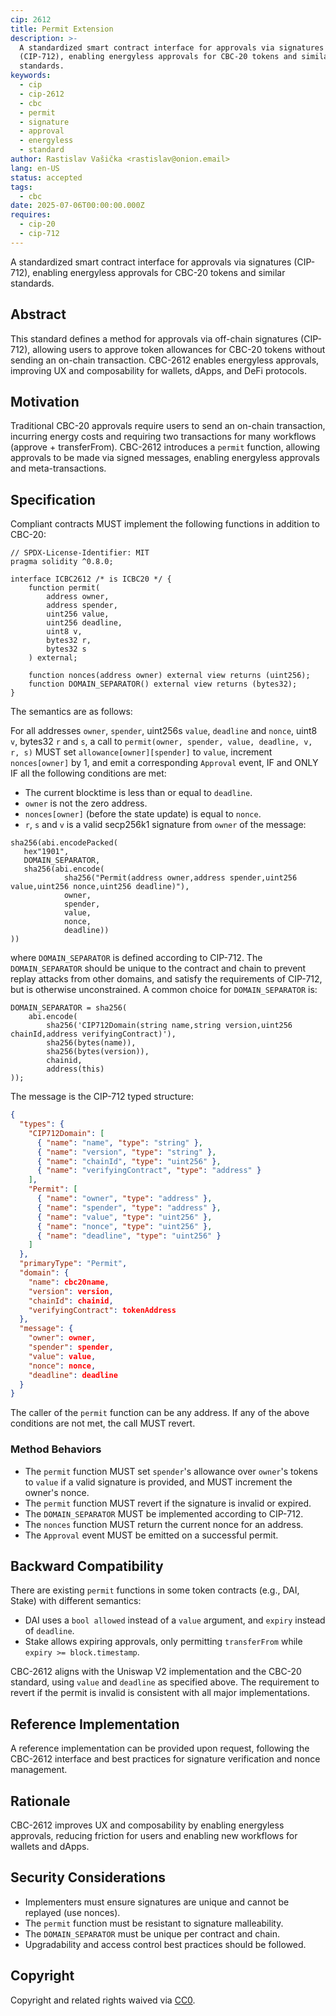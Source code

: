 ```yaml
---
cip: 2612
title: Permit Extension
description: >-
  A standardized smart contract interface for approvals via signatures
  (CIP-712), enabling energyless approvals for CBC-20 tokens and similar
  standards.
keywords:
  - cip
  - cip-2612
  - cbc
  - permit
  - signature
  - approval
  - energyless
  - standard
author: Rastislav Vašička <rastislav@onion.email>
lang: en-US
status: accepted
tags:
  - cbc
date: 2025-07-06T00:00:00.000Z
requires:
  - cip-20
  - cip-712
---
```


A standardized smart contract interface for approvals via signatures (CIP-712), enabling energyless approvals for CBC-20 tokens and similar standards.

<!--truncate-->

## Abstract

This standard defines a method for approvals via off-chain signatures (CIP-712), allowing users to approve token allowances for CBC-20 tokens without sending an on-chain transaction. CBC-2612 enables energyless approvals, improving UX and composability for wallets, dApps, and DeFi protocols.

## Motivation

Traditional CBC-20 approvals require users to send an on-chain transaction, incurring energy costs and requiring two transactions for many workflows (approve + transferFrom). CBC-2612 introduces a `permit` function, allowing approvals to be made via signed messages, enabling energyless approvals and meta-transactions.

## Specification

Compliant contracts MUST implement the following functions in addition to CBC-20:

```solidity
// SPDX-License-Identifier: MIT
pragma solidity ^0.8.0;

interface ICBC2612 /* is ICBC20 */ {
    function permit(
        address owner,
        address spender,
        uint256 value,
        uint256 deadline,
        uint8 v,
        bytes32 r,
        bytes32 s
    ) external;

    function nonces(address owner) external view returns (uint256);
    function DOMAIN_SEPARATOR() external view returns (bytes32);
}
```

The semantics are as follows:

For all addresses `owner`, `spender`, uint256s `value`, `deadline` and `nonce`, uint8 `v`, bytes32 `r` and `s`, a call to `permit(owner, spender, value, deadline, v, r, s)` MUST set `allowance[owner][spender]` to `value`, increment `nonces[owner]` by 1, and emit a corresponding `Approval` event, IF and ONLY IF all the following conditions are met:

- The current blocktime is less than or equal to `deadline`.
- `owner` is not the zero address.
- `nonces[owner]` (before the state update) is equal to `nonce`.
- `r`, `s` and `v` is a valid secp256k1 signature from `owner` of the message:

```solidity
sha256(abi.encodePacked(
   hex"1901",
   DOMAIN_SEPARATOR,
   sha256(abi.encode(
            sha256("Permit(address owner,address spender,uint256 value,uint256 nonce,uint256 deadline)"),
            owner,
            spender,
            value,
            nonce,
            deadline))
))
```

where `DOMAIN_SEPARATOR` is defined according to CIP-712. The `DOMAIN_SEPARATOR` should be unique to the contract and chain to prevent replay attacks from other domains, and satisfy the requirements of CIP-712, but is otherwise unconstrained. A common choice for `DOMAIN_SEPARATOR` is:

```solidity
DOMAIN_SEPARATOR = sha256(
    abi.encode(
        sha256('CIP712Domain(string name,string version,uint256 chainId,address verifyingContract)'),
        sha256(bytes(name)),
        sha256(bytes(version)),
        chainid,
        address(this)
));
```

The message is the CIP-712 typed structure:

```json
{
  "types": {
    "CIP712Domain": [
      { "name": "name", "type": "string" },
      { "name": "version", "type": "string" },
      { "name": "chainId", "type": "uint256" },
      { "name": "verifyingContract", "type": "address" }
    ],
    "Permit": [
      { "name": "owner", "type": "address" },
      { "name": "spender", "type": "address" },
      { "name": "value", "type": "uint256" },
      { "name": "nonce", "type": "uint256" },
      { "name": "deadline", "type": "uint256" }
    ]
  },
  "primaryType": "Permit",
  "domain": {
    "name": cbc20name,
    "version": version,
    "chainId": chainid,
    "verifyingContract": tokenAddress
  },
  "message": {
    "owner": owner,
    "spender": spender,
    "value": value,
    "nonce": nonce,
    "deadline": deadline
  }
}
```

The caller of the `permit` function can be any address. If any of the above conditions are not met, the call MUST revert.

### Method Behaviors

- The `permit` function MUST set `spender`'s allowance over `owner`'s tokens to `value` if a valid signature is provided, and MUST increment the owner's nonce.
- The `permit` function MUST revert if the signature is invalid or expired.
- The `DOMAIN_SEPARATOR` MUST be implemented according to CIP-712.
- The `nonces` function MUST return the current nonce for an address.
- The `Approval` event MUST be emitted on a successful permit.

## Backward Compatibility

There are existing `permit` functions in some token contracts (e.g., DAI, Stake) with different semantics:

- DAI uses a `bool allowed` instead of a `value` argument, and `expiry` instead of `deadline`.
- Stake allows expiring approvals, only permitting `transferFrom` while `expiry >= block.timestamp`.

CBC-2612 aligns with the Uniswap V2 implementation and the CBC-20 standard, using `value` and `deadline` as specified above. The requirement to revert if the permit is invalid is consistent with all major implementations.

## Reference Implementation

A reference implementation can be provided upon request, following the CBC-2612 interface and best practices for signature verification and nonce management.

## Rationale

CBC-2612 improves UX and composability by enabling energyless approvals, reducing friction for users and enabling new workflows for wallets and dApps.

## Security Considerations

- Implementers must ensure signatures are unique and cannot be replayed (use nonces).
- The `permit` function must be resistant to signature malleability.
- The `DOMAIN_SEPARATOR` must be unique per contract and chain.
- Upgradability and access control best practices should be followed.

## Copyright

Copyright and related rights waived via [CC0](https://creativecommons.org/publicdomain/zero/1.0/).
